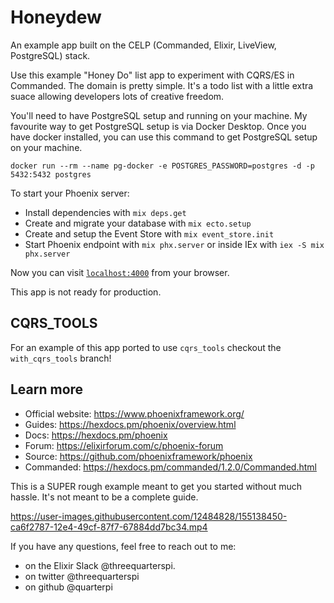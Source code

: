 # Honeydew

An example app built on the CELP (Commanded, Elixir, LiveView, PostgreSQL) stack.

Use this example "Honey Do" list app to experiment with CQRS/ES in Commanded. The domain is pretty simple.
It's a todo list with a little extra suace allowing developers lots of creative freedom.

You'll need to have PostgreSQL setup and running on your machine. My favourite way to get PostgreSQL setup is via Docker Desktop. Once you have docker installed, you can use this command to get PostgreSQL setup on your machine.

`docker run --rm --name pg-docker -e POSTGRES_PASSWORD=postgres -d -p 5432:5432 postgres`

To start your Phoenix server:

  * Install dependencies with `mix deps.get`
  * Create and migrate your database with `mix ecto.setup`
  * Create and setup the Event Store with `mix event_store.init`
  * Start Phoenix endpoint with `mix phx.server` or inside IEx with `iex -S mix phx.server`

Now you can visit [`localhost:4000`](http://localhost:4000) from your browser.

This app is not ready for production. 

## CQRS_TOOLS
For an example of this app ported to use `cqrs_tools` checkout the `with_cqrs_tools` branch!

## Learn more

  * Official website: https://www.phoenixframework.org/
  * Guides: https://hexdocs.pm/phoenix/overview.html
  * Docs: https://hexdocs.pm/phoenix
  * Forum: https://elixirforum.com/c/phoenix-forum
  * Source: https://github.com/phoenixframework/phoenix
  * Commanded: https://hexdocs.pm/commanded/1.2.0/Commanded.html


This is a SUPER rough example meant to get you started without much hassle. It's not meant to be a complete guide. 

https://user-images.githubusercontent.com/12484828/155138450-ca6f2787-12e4-49cf-87f7-67884dd7bc34.mp4


If you have any questions, feel free to reach out to me: 
  * on the Elixir Slack @threequarterspi.
  * on twitter @threequarterspi
  * on github @quarterpi

